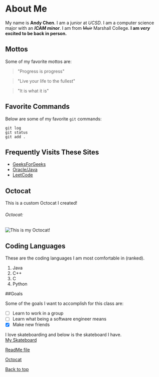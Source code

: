 # About Me

My name is **Andy Chen**. I am a junior at *UCSD*. I am a computer science major with an ***ICAM minor***. I am from ~~Muir~~ Marshall College. **I am _very_ excited to be back in person.**

## Mottos

Some of my favorite mottos are:

> "Progress is progress"

> "Live your life to the fullest"

> "It is what it is"

## Favorite Commands

Below are some of my favorite `git` commands:

```
git log
git status
git add .
```

## Frequently Visits These Sites
- [GeeksForGeeks](https://www.geeksforgeeks.org/)
- [Oracle/Java](https://www.oracle.com/java/)
- [LeetCode](https://leetcode.com/)
  
## Octocat
This is a custom Octocat I created!

###### Octocat:
![This is my Octocat!](https://octocat-generator-assets.githubusercontent.com/my-octocat-1632726584910.png)

## Coding Languages

These are the coding languages I am most comfortable in (ranked).

1. Java
2. C++
3. C
4. Python

##Goals

Some of the goals I want to accomplish for this class are:
- [ ] Learn to work in a group
- [ ] Learn what being a software engineer means
- [x] Make new friends

I love skateboarding and below is the skateboard I have.  
[My Skateboard](./blind%20skateboard.jpg)

[ReadMe file](./README.md)

[Octocat](#octocat)

[Back to top](#about-me)

